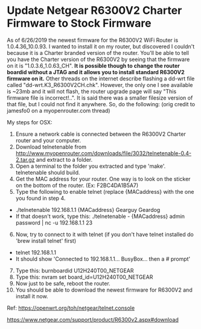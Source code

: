 # Update Netgear R6300V2 Charter Firmware to Stock Firmware
As of 6/26/2019 the newest firmware for the R6300V2 WiFi Router is 1.0.4.36_10.0.93. I wanted to install it on my router, but discovered I couldn't because it is a Charter branded version of the router. You'll be able to tell you have the Charter version of the R6300V2 by seeing that the firmware on it is "1.0.3.6_1.0.63_CH". __It is possible though to change the router boardid without a JTAG and it allows you to install standard R6300V2 firmware on it.__
Other threads on the internet describe flashing a dd-wrt file called "dd-wrt.K3_R6300V2CH.chk". However, the only one I see available is ~23mb and it will not flash, the router upgrade page will say "This firmware file is incorrect!..". It is said there was a smaller filesize version of that file, but I could not find it anywhere. So, do the following:
(orig credit to jamesfo0 on a myopenrouter.com thread)

My steps for OSX:
1.  Ensure a network cable is connected between the R6300V2 Charter router and your computer.
2.  Download telnetenable from http://www.myopenrouter.com/downloads/file/3032/telnetenable-0.4-2.tar.gz  and extract to a folder.
3.  Open a terminal to the folder you extracted and type 'make'. telnetenable should build.
4.  Get the MAC address for your router. One way is to look on the sticker on the bottom of the router. (Ex: F2BC4DA1B5A7)
5.  Type the following to enable telnet  (replace {MACaddress} with the one you found in step 4.
  * ./telnetenable 192.168.1.1 {MACaddress} Gearguy Geardog
  * If that doesn't work, type this: ./telnetenable - {MACaddress} admin password | nc -u 192.168.1.1 23
6.  Now, try to connect to it with telnet (if you don't have telnet installed do 'brew install telnet' first)
  * telnet 192.168.1.1
  * It should show 'Connected to 192.168.1.1... BusyBox... then a # prompt'
7.  Type this:   burnboardid U12H240T00_NETGEAR
8.  Type this:   nvram set board_id=U12H240T00_NETGEAR
9.  Now just to be safe, reboot the router.
10.  You should be able to download the newest firmware for R6300V2 and install it now.

Ref: https://openwrt.org/toh/netgear/telnet.console

https://www.netgear.com/support/product/R6300v2.aspx#download
